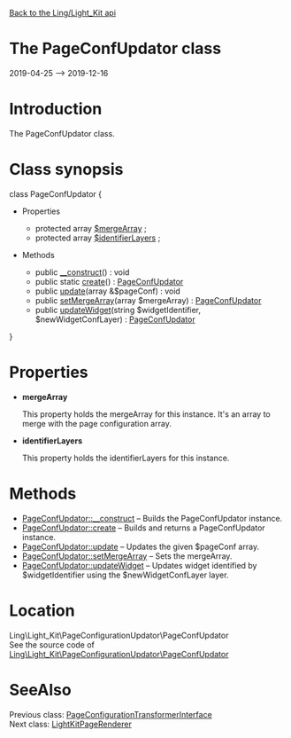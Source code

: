 [Back to the Ling/Light_Kit api](https://github.com/lingtalfi/Light_Kit/blob/master/doc/api/Ling/Light_Kit.md)



The PageConfUpdator class
================
2019-04-25 --> 2019-12-16






Introduction
============

The PageConfUpdator class.



Class synopsis
==============


class <span class="pl-k">PageConfUpdator</span>  {

- Properties
    - protected array [$mergeArray](#property-mergeArray) ;
    - protected array [$identifierLayers](#property-identifierLayers) ;

- Methods
    - public [__construct](https://github.com/lingtalfi/Light_Kit/blob/master/doc/api/Ling/Light_Kit/PageConfigurationUpdator/PageConfUpdator/__construct.md)() : void
    - public static [create](https://github.com/lingtalfi/Light_Kit/blob/master/doc/api/Ling/Light_Kit/PageConfigurationUpdator/PageConfUpdator/create.md)() : [PageConfUpdator](https://github.com/lingtalfi/Light_Kit/blob/master/doc/api/Ling/Light_Kit/PageConfigurationUpdator/PageConfUpdator.md)
    - public [update](https://github.com/lingtalfi/Light_Kit/blob/master/doc/api/Ling/Light_Kit/PageConfigurationUpdator/PageConfUpdator/update.md)(array &$pageConf) : void
    - public [setMergeArray](https://github.com/lingtalfi/Light_Kit/blob/master/doc/api/Ling/Light_Kit/PageConfigurationUpdator/PageConfUpdator/setMergeArray.md)(array $mergeArray) : [PageConfUpdator](https://github.com/lingtalfi/Light_Kit/blob/master/doc/api/Ling/Light_Kit/PageConfigurationUpdator/PageConfUpdator.md)
    - public [updateWidget](https://github.com/lingtalfi/Light_Kit/blob/master/doc/api/Ling/Light_Kit/PageConfigurationUpdator/PageConfUpdator/updateWidget.md)(string $widgetIdentifier, $newWidgetConfLayer) : [PageConfUpdator](https://github.com/lingtalfi/Light_Kit/blob/master/doc/api/Ling/Light_Kit/PageConfigurationUpdator/PageConfUpdator.md)

}




Properties
=============

- <span id="property-mergeArray"><b>mergeArray</b></span>

    This property holds the mergeArray for this instance.
    It's an array to merge with the page configuration array.
    
    

- <span id="property-identifierLayers"><b>identifierLayers</b></span>

    This property holds the identifierLayers for this instance.
    
    



Methods
==============

- [PageConfUpdator::__construct](https://github.com/lingtalfi/Light_Kit/blob/master/doc/api/Ling/Light_Kit/PageConfigurationUpdator/PageConfUpdator/__construct.md) &ndash; Builds the PageConfUpdator instance.
- [PageConfUpdator::create](https://github.com/lingtalfi/Light_Kit/blob/master/doc/api/Ling/Light_Kit/PageConfigurationUpdator/PageConfUpdator/create.md) &ndash; Builds and returns a PageConfUpdator instance.
- [PageConfUpdator::update](https://github.com/lingtalfi/Light_Kit/blob/master/doc/api/Ling/Light_Kit/PageConfigurationUpdator/PageConfUpdator/update.md) &ndash; Updates the given $pageConf array.
- [PageConfUpdator::setMergeArray](https://github.com/lingtalfi/Light_Kit/blob/master/doc/api/Ling/Light_Kit/PageConfigurationUpdator/PageConfUpdator/setMergeArray.md) &ndash; Sets the mergeArray.
- [PageConfUpdator::updateWidget](https://github.com/lingtalfi/Light_Kit/blob/master/doc/api/Ling/Light_Kit/PageConfigurationUpdator/PageConfUpdator/updateWidget.md) &ndash; Updates widget identified by $widgetIdentifier using the $newWidgetConfLayer layer.





Location
=============
Ling\Light_Kit\PageConfigurationUpdator\PageConfUpdator<br>
See the source code of [Ling\Light_Kit\PageConfigurationUpdator\PageConfUpdator](https://github.com/lingtalfi/Light_Kit/blob/master/PageConfigurationUpdator/PageConfUpdator.php)



SeeAlso
==============
Previous class: [PageConfigurationTransformerInterface](https://github.com/lingtalfi/Light_Kit/blob/master/doc/api/Ling/Light_Kit/PageConfigurationTransformer/PageConfigurationTransformerInterface.md)<br>Next class: [LightKitPageRenderer](https://github.com/lingtalfi/Light_Kit/blob/master/doc/api/Ling/Light_Kit/PageRenderer/LightKitPageRenderer.md)<br>
